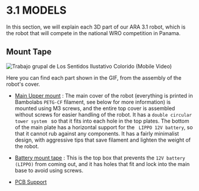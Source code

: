 # 3.1 MODELS
In this section, we will explain each 3D part of our ARA 3.1 robot, which is the robot that will compete in the national WRO competition in Panama.

## Mount Tape
![Trabajo grupal de Los Sentidos Ilustativo Colorido (Mobile Video)](https://github.com/user-attachments/assets/741778fd-c738-4050-aa1f-0088cd825046)

Here you can find each part shown in the GIF, from the assembly of the robot's cover.

- [Main Upper mount](https://github.com/creditwithout/-/blob/main/3D%20Models/3.1%20(National)/ARAROBOT%20-%20Main%20tape%203.1.stl) : The main cover of the robot (everything is printed in Bambolabs ```PETG-CF``` filament, see below for more information) is mounted using M3 screws, and the entire top cover is assembled without screws for easier handling of the robot. It has a ```double circular tower system ``` so that it fits into each hole in the top plates. The bottom of the main plate has a horizontal support for the ``` LIPPO 12V battery```, so that it cannot rub against any components. It has a fairly minimalist design, with aggressive tips that save filament and lighten the weight of the robot.

- [Battery mount tape](https://github.com/creditwithout/-/blob/main/3D%20Models/3.1%20(National)/ARAROBOT%20-%20TAPA%20BATERIA%20(1).stl) : This is the top box that prevents the ```12V battery (LIPPO)``` from coming out, and it has holes that fit and lock into the main base to avoid using screws.
  
- [PCB Support](https://github.com/creditwithout/-/blob/main/3D%20Models/3.1%20(National)/ARAROBOT%20-%20PCB%20Mount%20tape.stl)

